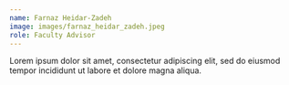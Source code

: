 ```yaml
---
name: Farnaz Heidar-Zadeh
image: images/farnaz_heidar_zadeh.jpeg
role: Faculty Advisor
---
```


Lorem ipsum dolor sit amet, consectetur adipiscing elit, sed do eiusmod tempor incididunt ut labore et dolore magna aliqua.
